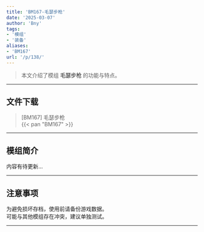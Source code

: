 ```yaml
---
title: 'BM167-毛瑟步枪'
date: '2025-03-07'
author: 'Bny'
tags:
- '模组'
- '装备'
aliases:
- 'BM167'
url: '/p/138/'
---
```


> 本文介绍了模组 **毛瑟步枪** 的功能与特点。

---

## 文件下载

> [BM167] 毛瑟步枪  
{{< pan "BM167" >}}  

---

## 模组简介

>  
内容有待更新...  

---

## 注意事项

>  
为避免损坏存档，使用前请备份游戏数据。  
可能与其他模组存在冲突，建议单独测试。  

---

